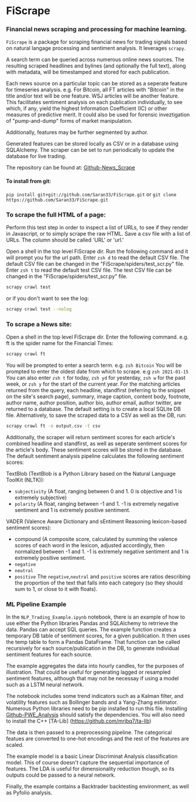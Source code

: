# FiScrape

### Financial news scraping and processing for machine learning. 
`FiScrape` is a package for scraping financial news for trading signals based on natural langage processing and sentiment analysis. It leverages `scrapy`.

A search term can be queried across numerous online news sources. The resulting scraped headlines and bylines (and optionally the full text), along with metadata, will be timestamped and stored for each publication.

Each news source on a particular topic can be stored as a seperate feature for timeseries analysis. e.g. For Bitcoin, all FT articles with "Bitcoin" in the title and/or text will be one feature. WSJ articles will be another feature. This facilitates sentiment analysis on each publication individually, to see which, if any, yield the highest Information Coefficient (IC) or other measures of predictive merit. It could also be used for forensic inveztigation of "pump-and-dump" forms of market manipulation. 

Additionally, features may be further segmented by author.

Generated features can be stored locally as CSV or in a database using SQLAlchemy. The scraper can be set to run periodically to update the database for live trading.

The repository can be found at:
[Github-News_Scrape](https://github.com/Saran33/FiScrape/)

#### To install from git:
`pip install git+git://github.com/Saran33/FiScrape.git`
or
`git clone https://github.com/Saran33/FiScrape.git`

### To scrape the full HTML of a page:
Perform this test step in order to inspect a list of URLs, to see if they render in Javascript, or to simply scrape the raw HTML.
Save a csv file with a list of URLs. The column should be called 'URL' or 'url.'

Open a shell in the top level FiScrape dir. Run the following command and it will prompt you for the url path.
Enter ```zsh d``` to read the default CSV file. The default CSV file can be changed in the "FiScrape/spiders/test_scr.py" file.
Enter ```zsh t``` to read the default test CSV file. The test CSV file can be changed in the "FiScrape/spiders/test_scr.py" file.
```zsh
scrapy crawl test
```
or if you don't want to see the log:
```zsh
scrapy crawl test --nolog
```

### To scrape a News site:
Open a shell in the top level FiScrape dir. Enter the following command. 
e.g. ft is the spider name for the Financial Times:
```zsh
scrapy crawl ft
```
You will be prompted to enter a search term. e.g. ```zsh Bitcoin```
You will be prompted to enter the oldest date from which to scrape. e.g ```zsh 2021-01-15```
You can also enter ```zsh t``` for today, ```zsh yd``` for yesterday, ```zsh w``` for the past week, or ```zsh y``` for the start of the current year.
For the matching articles returned from the query, each headline, standfirst (referring to the snippet on the site's search page), summary, image caption, content body, footnote, author name, author position, author bio, author email, author twitter, are returned to a database.
The default setting is to create a local SQLite DB file.
Alternatively, to save the scraped data to a CSV as well as the DB, run:
```zsh
scrapy crawl ft -o output.csv -t csv
```
Additionally, the scraper will return sentiment scores for each article's combined headline and standfirst, as well as seperate sentiment scores for the article's body. These sentiment scores will be stored in the database.
The default sentiment analysis pipeline calculates the following sentiment scores:

TextBlob (TextBlob is a Python Library based on the Natural Language ToolKit (NLTK)):
- `subjectivity` (A float, ranging between 0 and 1. 0 is objective and 1 is extremely subjective)
- `polarity` (A float, ranging between -1 and 1. -1 is extremely negative sentiment and 1 is extremely positive sentiment.

VADER (Valence Aware Dictionary and sEntiment Reasoning lexicon-based sentiment scores):
- compound (A composite score, calculated by summing the valence scores of each word in the lexicon, adjusted accordingly, then normalized between -1 and 1. -1 is extremely negative sentiment and 1 is extremely positive sentiment.
- `negative`
- `neutral`
- `positive`
The `negative`,`neutral` and `positive` scores are ratios describing the proportion of the text that falls into each category (so they should sum to 1, or close to it with floats).

### ML Pipeline Example
In the `NLP_Trading_Example.ipynb` notebook, there is an example of how to use either the Python libraries Pandas and SQLAlchemy to retrrieve the data. Pandas can accept SQL queries. The example function creates a temporary DB table of sentiment scores, for a given publication. It then uses the temp table to form a Pandas DataFrame. That function can be called recursively for each source/publication in the DB, to generate individual sentiment features for each source.

The example aggregates the data into hourly candles, for the purposes of illustration. That could be useful for generating lagged or resampled sentiment features, although that may not be necessay if using a model such as a LSTM neural network.

The notebook includes some trend indicators such as a Kalman filter, and volatility features such as Bollinger bands and a Yang-Zhang estimator. Numerous Python libraries need to be pip installed to run this file. Installing [Github-PWE_Analysis](https://github.com/Saran33/pwe_analysis/) should satisfy the dependencies. You will also need to install the C++ [TA-Lib] (https://github.com/mrjbq7/ta-lib)

The data is then passed to a preprocessing pipeline. The categorical featues are converted to one-hot encodings and the rest of the features are scaled.

The example model is a basic Linear Discriminat Analysis classification model. This of course doesn't capture the sequential importance of features. The LDA is useful for dimensionality reduction though, so its outputs could be passed to a neural network.

Finally, the example contains a Backtrader backtesting environment, as well as Pyfolio analysis.


